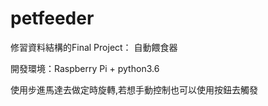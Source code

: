 # petfeeder

修習資料結構的Final Project： 自動餵食器

開發環境：Raspberry Pi + python3.6

使用步進馬達去做定時旋轉,若想手動控制也可以使用按鈕去觸發
